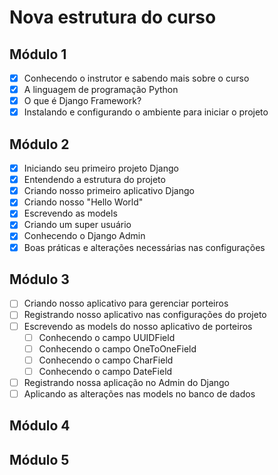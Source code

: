 # Nova estrutura do curso

## Módulo 1

* [x] Conhecendo o instrutor e sabendo mais sobre o curso
* [x] A linguagem de programação Python
* [x] O que é Django Framework?
* [x] Instalando e configurando o ambiente para iniciar o projeto

## Módulo 2

* [x] Iniciando seu primeiro projeto Django
* [x] Entendendo a estrutura do projeto
* [x] Criando nosso primeiro aplicativo Django
* [x] Criando nosso "Hello World"
* [x] Escrevendo as models
* [x] Criando um super usuário
* [x] Conhecendo o Django Admin
* [x] Boas práticas e alterações necessárias nas configurações

## Módulo 3

* [ ] Criando nosso aplicativo para gerenciar porteiros
* [ ] Registrando nosso aplicativo nas configurações do projeto
* [ ] Escrevendo as models do nosso aplicativo de porteiros
  * [ ] Conhecendo o campo UUIDField
  * [ ] Conhecendo o campo OneToOneField
  * [ ] Conhecendo o campo CharField
  * [ ] Conhecendo o campo DateField
* [ ] Registrando nossa aplicação no Admin do Django
* [ ] Aplicando as alterações nas models no banco de dados

## Módulo 4

## Módulo 5

